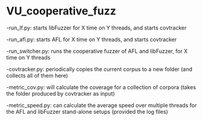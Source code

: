 # VU_cooperative_fuzz

-run_lf.py: 
starts libFuzzer for X time on Y threads, and starts covtracker

-run_afl.py:
starts AFL for X time on Y threads, and starts covtracker

-run_switcher.py:
runs the cooperative fuzzer of AFL and libFuzzer, for X time on Y threads

-covtracker.py:
periodically copies the current corpus to a new folder (and collects all of them here)

-metric_cov.py:
will calculate the coverage for a collection of corpora (takes the folder produced by covtracker as input)
  
-metric_speed.py:
can calculate the average speed over multiple threads for the AFL and libFuzzer stand-alone setups (provided the log files)



